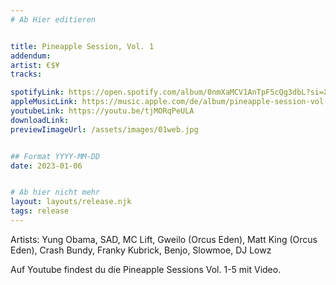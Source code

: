 ```yaml
---
# Ab Hier editieren


title: Pineapple Session, Vol. 1
addendum: 
artist: €$¥
tracks:

spotifyLink: https://open.spotify.com/album/0nmXaMCV1AnTpF5cQg3dbL?si=XIil4odSS9ypauN-6J_F1w
appleMusicLink: https://music.apple.com/de/album/pineapple-session-vol-1-feat-yung-obama-sad-mc-lift/1657280541
youtubeLink: https://youtu.be/tjMORqPeULA
downloadLink: 
previewIimageUrl: /assets/images/01web.jpg


## Format YYYY-MM-DD
date: 2023-01-06


# Ab hier nicht mehr
layout: layouts/release.njk
tags: release
---
```


Artists: Yung Obama, SAD, MC Lift, Gweilo (Orcus Eden), Matt King (Orcus Eden), Crash Bundy, Franky Kubrick, Benjo, Slowmoe, DJ Lowz

Auf Youtube findest du die Pineapple Sessions Vol. 1-5 mit Video.
